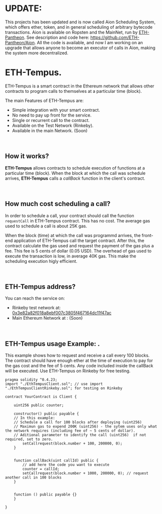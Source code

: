 # UPDATE:

This projects has been updated and is now called Aion Scheduling System, which offers ether, token, and in general scheduling of arbitrary bytecode transactions. Aion is available on Ropsten and the MainNet, run by [ETH-Pantheon](https://aion.ethpantheon.com/). See description and code here: https://github.com/ETH-Pantheon/Aion. All the code is available, and now I am working on an upgrade that allows anyone to become an executor of calls in Aion, making the system more decentralized.

# ETH-Tempus.
ETH-Tempus is a smart contract in the Ethereum network that allows other contracts to program calls to themselves at a particular time (block).

The  main Features of ETH-Tempus are:


* Simple integration with your smart contract.
* No need to pay up front for the service. 
* Single or recurrent call to the contract.
* Available on the Test Network (Rinkeby).
* Available in the main Network. (Soon)
<br><br><br>


## How it works?
**ETH-Tempus** allows contracts to schedule execution of functions at a particular time (block). When the block at which the call was schedule arrives, **ETH-Tempus** calls a *callBack* function in the client's contract.
<br><br><br>


## How much cost scheduling a call?
In order to schedule a call, your contract should call the function `requestCall` in ETH-Tempus contract. This has no cost. The average gas used to schedule a call is about 25K gas. 

When the block (time) at which the call was programmd arrives, the front-end application of ETH-Tempus call the target contract. After this, the contract calculate the gas used and request the payment of the gas plus a fee. This fee is 5 cents of dollar (0.05 USD). The overhead of gas used to execute the transaction is low, in average 40K gas. This make the scheduling execution higly efficient.
<br><br><br>


## ETH-Tempus address?
You can reach the service on:
* Rinkeby test network at: [0x3e82a82f018a8ebf007c3805f467164dc11f47ac](https://rinkeby.etherscan.io/address/0x3e82a82f018a8ebf007c3805f467164dc11f47ac)
* Main Ethereum Network at : (Soon)
<br><br><br>


## ETH-Tempus usage Example: .

This example shows how to request and receive a call every 100 blocks. The contract should have enough ether at the time of execution to pay for the gas cost and the fee of 5 cents. Any code included inside the callBack will be executed. Use ETH-Tempus on Rinkeby for free testing.


``` solidity
pragma solidity ^0.4.23; 
import "./EthTempusClient.sol"; // use import "./EthTempusClientRinkeby.sol"; for testing on Rinkeby

contract YourContract is Client {
    
    uint256 public counter;

    constructor() public payable {
    // In this example:
    // Schedule a call for 100 blocks after deploying (uint256)
    // Maximun gas to expend 200K (uint256) - the sytem uses only what the network requires (including fee of ~ 5 cents of dollar).
    // Aditional parameter to identify the call (uint256)  if not required, set to zero.  
        setCallrequest(block.number + 100, 200000, 0);    
    }

    
    function callBack(uint callId) public {
        // add here the code you want to execute
        counter = callId; 
        setCallrequest(block.number + 1000, 200000, 0); // request another call in 100 blocks
    }

    
    function () public payable {}
    }

}


```

